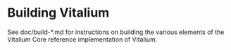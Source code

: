 Building Vitalium
================

See doc/build-*.md for instructions on building the various
elements of the Vitalium Core reference implementation of Vitalium.

